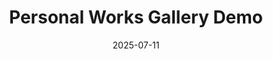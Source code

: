 ---
layout: illustration_gallery
title: Personal Works Gallery Demo
categories: [illustration, personal-works]
date: 2025-07-11
images:
  - url: /images/2025/personal1.jpg
    caption: 个人作品1说明
  - url: /images/2025/personal2.jpg
    caption: 个人作品2说明
--- 